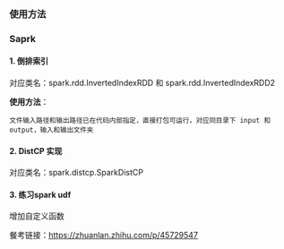 ### 使用方法



### Saprk 



#### 1. 倒排索引

对应类名：spark.rdd.InvertedIndexRDD 和 spark.rdd.InvertedIndexRDD2



**使用方法**：

```
文件输入路径和输出路径已在代码内部指定，直接打包可运行，对应同目录下 input 和 output，输入和输出文件夹
```





#### 2.  DistCP 实现

对应类名：spark.distcp.SparkDistCP


#### 3. 练习spark udf

增加自定义函数

餐考链接：https://zhuanlan.zhihu.com/p/45729547
